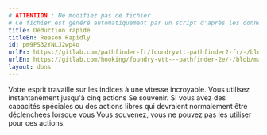 ```yaml
---
# ATTENTION : Ne modifiez pas ce fichier
# Ce fichier est généré automatiquement par un script d'après les données du module Foundry VTT officiel et de sa traduction
title: Déduction rapide
titleEn: Reason Rapidly
id: pm9PS32YNLJ2wp4o
urlFr: https://gitlab.com/pathfinder-fr/foundryvtt-pathfinder2-fr/-/blob/master/data/feats/pm9PS32YNLJ2wp4o.htm
urlEn: https://gitlab.com/hooking/foundry-vtt---pathfinder-2e/-/blob/master/packs/data/feats.db/reason-rapidly.json
layout: dons
---
```

Votre esprit travaille sur les indices à une vitesse incroyable. Vous utilisez instantanément jusqu'à cinq actions <a class="entity-link" data-pack="pf2e.actionspf2e" data-id="KygTSeDvsFoSO6HW" draggable="true">Se souvenir</a>. Si vous avez des capacités spéciales ou des actions libres qui devraient normalement être déclenchées lorsque vous Vous souvenez, vous ne pouvez pas les utiliser pour ces actions.
